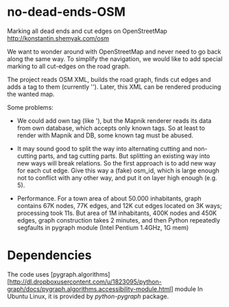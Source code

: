 no-dead-ends-OSM
================

Marking all dead ends and cut edges on OpenStreetMap
http://konstantin.shemyak.com/osm

We want to wonder around with OpenStreetMap and never need to go 
back along the same way. To simplify the navigation, we would like
to add special marking to all cut-edges on the road graph.

The project reads OSM XML, builds the road graph, finds cut edges and
adds a tag to them (currently '<tag k="construction" v="cut-edge">').
Later, this XML can be rendered producing the wanted map.

Some problems:

- We could add own tag (like '<tag k="cut-edge" v="yes">), but the
  Mapnik renderer reads its data from own database, which accepts only
  known tags. So at least to render with Mapnik and DB, some known tag
  must be abused.

- It may sound good to split the way into alternating cutting and
  non-cutting parts, and tag cutting parts. But splitting an existing
  way into new ways will break relations. So the first approach is to
  add new way for each cut edge. Give this way a (fake) osm_id, which
  is large enough not to conflict with any other way, and put it on
  layer high enough (e.g. 5).

- Performance. For a town area of about 50.000 inhabitants, graph contains
  67K nodes, 77K edges, and 12K cut edges located on 3K ways; processing
  took 11s. But area of 1M inhabitants, 400K nodes and 450K edges, graph
  construction takes 2 minutes, and then Python repeatedly segfaults in
  pygraph module (Intel Pentium 1.4GHz, 1G mem)

Dependencies
============

The code uses [pygraph.algorithms][http://dl.dropboxusercontent.com/u/1823095/python-graph/docs/pygraph.algorithms.accessibility-module.html] module 
In Ubuntu Linux, it is provided by *python-pygraph* package.

